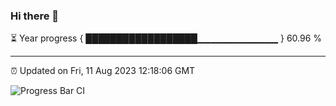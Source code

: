 ### Hi there 👋

⏳ Year progress { ██████████████████▁▁▁▁▁▁▁▁▁▁▁▁ } 60.96 %

---

⏰ Updated on Fri, 11 Aug 2023 12:18:06 GMT

![Progress Bar CI](https://github.com/liununu/liununu/workflows/Progress%20Bar%20CI/badge.svg)
